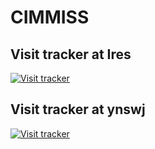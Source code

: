 # CIMMISS

## Visit tracker at Ires

[![Visit tracker](https://clustrmaps.com/map_v2.png?cl=ffffff&w=500&t=tt&d=HEgad0Jez8Fl3VN2AfWuuipucuwh4l9DiND1_zH4HB8)](https://clustrmaps.com/site/1bgie)

## Visit tracker at ynswj

[![Visit tracker](https://clustrmaps.com/map_v2.png?cl=ffffff&w=500&t=tt&d=7jQU5dGGqcldqpd73OKY0HjkM4fQqM5A0IG3x-TpurA)](https://clustrmaps.com/site/1bgif)
